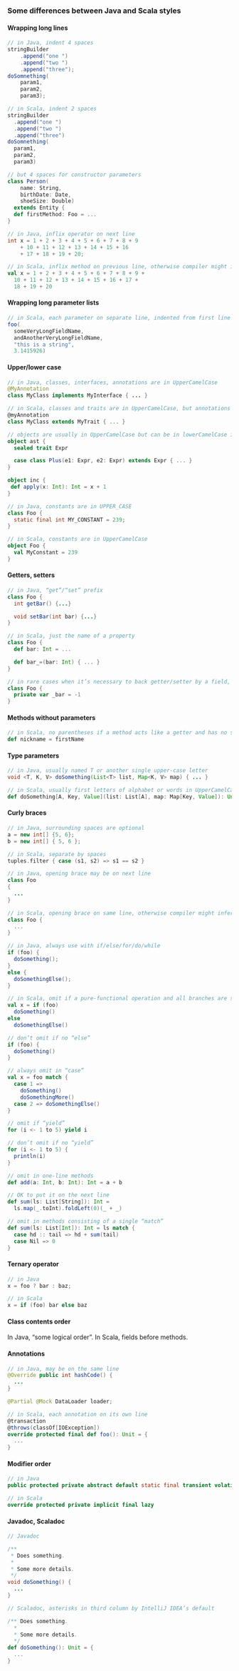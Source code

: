 <!--

    Copyright (c) 2007-present Sonatype, Inc. All rights reserved.
    This program and the accompanying materials are made available under
    the terms of the Eclipse Public License 2.0 which accompanies this
    distribution and is available at https://www.eclipse.org/legal/epl-2.0/.

-->
### Some differences between Java and Scala styles

#### Wrapping long lines
```java
// in Java, indent 4 spaces
stringBuilder
    .append("one ")
    .append("two ")
    .append("three");
doSomnething(
    param1,
    param2, 
    param3);
```
```scala
// in Scala, indent 2 spaces
stringBuilder
  .append("one ")
  .append("two ")
  .append("three")
doSomnething(
  param1,
  param2, 
  param3)

// but 4 spaces for constructor parameters
class Person(
    name: String,
    birthDate: Date,
    shoeSize: Double)
  extends Entity {
  def firstMethod: Foo = ...
}
```
```java
// in Java, inflix operator on next line
int x = 1 + 2 + 3 + 4 + 5 + 6 + 7 + 8 + 9
    + 10 + 11 + 12 + 13 + 14 + 15 + 16
    + 17 + 18 + 19 + 20;
```
```scala
// in Scala, inflix method on previous line, otherwise compiler might infer semicolon unexpectedly
val x = 1 + 2 + 3 + 4 + 5 + 6 + 7 + 8 + 9 +
  10 + 11 + 12 + 13 + 14 + 15 + 16 + 17 +
  18 + 19 + 20
```

#### Wrapping long parameter lists
```scala
// in Scala, each parameter on separate line, indented from first line (not parenthesis)
foo(
  someVeryLongFieldName,
  andAnotherVeryLongFieldName,
  "this is a string",
  3.1415926)
```

#### Upper/lower case
```java
// in Java, classes, interfaces, annotations are in UpperCamelCase
@MyAnnotation
class MyClass implements MyInterface { ... }
```
```scala
// in Scala, classes and traits are in UpperCamelCase, but annotations are in lowerCamelCase
@myAnnotation
class MyClass extends MyTrait { ... }

// objects are usually in UpperCamelCase but can be in lowerCamelCase if they mimic a package or a function
object ast {
  sealed trait Expr

  case class Plus(e1: Expr, e2: Expr) extends Expr { ... }
}

object inc {
 def apply(x: Int): Int = x + 1
}
```
```java
// in Java, constants are in UPPER_CASE
class Foo {
  static final int MY_CONSTANT = 239;
}
```
```scala
// in Scala, constants are in UpperCamelCase
object Foo {
  val MyConstant = 239
}
```

#### Getters, setters
```java
// in Java, “get”/“set” prefix
class Foo {
  int getBar() {...}

  void setBar(int bar) {...}
}
```
```scala
// in Scala, just the name of a property
class Foo {
  def bar: Int = ...

  def bar_=(bar: Int) { ... }
}

// in rare cases when it’s necessary to back getter/setter by a field, underscore prefix to disambiguate
class Foo {
  private var _bar = -1
}
```

#### Methods without parameters
```scala
// in Scala, no parentheses if a method acts like a getter and has no side effects
def nickname = firstName
```

#### Type parameters
```java
// in Java, usually named T or another single upper-case letter
void <T, K, V> doSomething(List<T> list, Map<K, V> map) { ... }
```
```scala
// in Scala, usually first letters of alphabet or words in UpperCamelCase
def doSomething[A, Key, Value](list: List[A], map: Map[Key, Value]): Unit = ...
```

#### Curly braces
```java
// in Java, surrounding spaces are optional
a = new int[] {5, 6};
b = new int[] { 5, 6 };
```
```scala
// in Scala, separate by spaces
tuples.filter { case (s1, s2) => s1 == s2 }
```
```java
// in Java, opening brace may be on next line
class Foo
{
  ...
}
```
```scala
// in Scala, opening brace on same line, otherwise compiler might infer semicolon unexpectedly
class Foo {
  ...
}
```
```java
// in Java, always use with if/else/for/do/while
if (foo) {
  doSomething();
}
else {
  doSomethingElse();
}
```
```scala
// in Scala, omit if a pure-functional operation and all branches are single-line
val x = if (foo)
  doSomething()
else
  doSomethingElse()

// don’t omit if no “else”
if (foo) {
  doSomething()
}

// always omit in “case”
val x = foo match {
  case 1 =>
    doSomething()
    doSomethingMore()
  case 2 => doSomethingElse()
}

// omit if “yield”
for (i <- 1 to 5) yield i

// don’t omit if no “yield”
for (i <- 1 to 5) {
  println(i)
}

// omit in one-line methods
def add(a: Int, b: Int): Int = a + b

// OK to put it on the next line
def sum(ls: List[String]): Int =
  ls.map(_.toInt).foldLeft(0)(_ + _)

// omit in methods consisting of a single “match”
def sum(ls: List[Int]): Int = ls match {
  case hd :: tail => hd + sum(tail)
  case Nil => 0
}

```

#### Ternary operator
```java
// in Java
x = foo ? bar : baz;
```
```scala
// in Scala
x = if (foo) bar else baz
```

#### Class contents order
In Java, “some logical order”. In Scala, fields before methods.

#### Annotations
```java
// in Java, may be on the same line
@Override public int hashCode() {
  ...
}

@Partial @Mock DataLoader loader;
```
```scala
// in Scala, each annotation on its own line
@transaction
@throws(classOf[IOException])
override protected final def foo(): Unit = {
  ...
}
```

#### Modifier order
```java
// in Java
public protected private abstract default static final transient volatile synchronized native strictfp
```
```scala
// in Scala
override protected private implicit final lazy
```

#### Javadoc, Scaladoc
```java
// Javadoc

/**
 * Does something.
 *
 * Some more details.
 */
void doSomething() {
  ...
}
```
```scala
// Scaladoc, asterisks in third column by IntelliJ IDEA’s default

/** Does something.
  *
  * Some more details.
  */
def doSomething(): Unit = {
  ...
}
```
